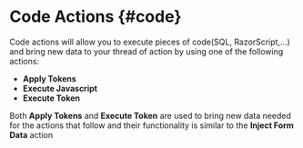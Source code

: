 # Code Actions {#code}

Code actions will allow you to execute pieces of code\(SQL, RazorScript,...\) and bring new data to your thread of action by using one of the following actions:

* **Apply Tokens**
* **Execute Javascript**
* **Execute Token**

Both **Apply Tokens** and **Execute Token** are used to bring new data needed for the actions that follow and their functionality is similar to the **Inject Form Data** action
